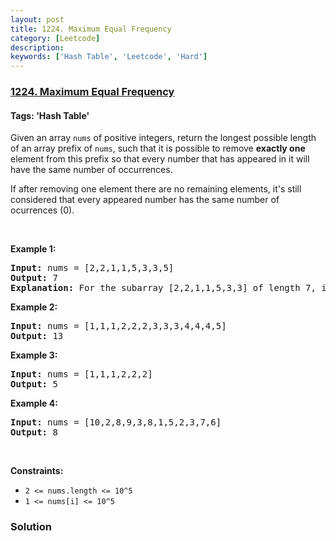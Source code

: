 ```yaml
---
layout: post
title: 1224. Maximum Equal Frequency
category: [Leetcode]
description: 
keywords: ['Hash Table', 'Leetcode', 'Hard']
---
```

### [1224. Maximum Equal Frequency](https://leetcode.com/problems/maximum-equal-frequency)

#### Tags: 'Hash Table'

<div class="content__u3I1 question-content__JfgR"><div><p>Given an array <code>nums</code> of positive integers, return the longest possible length of an array prefix of <code>nums</code>, such that it is possible to remove <strong>exactly one</strong> element from this prefix so that every number that has appeared in it will have the same number of occurrences.</p>
<p>If after removing one element there are no remaining elements, it's still considered that every appeared number has the same number of ocurrences (0).</p>
<p> </p>
<p><strong>Example 1:</strong></p>
<pre><strong>Input:</strong> nums = [2,2,1,1,5,3,3,5]
<strong>Output:</strong> 7
<strong>Explanation:</strong> For the subarray [2,2,1,1,5,3,3] of length 7, if we remove nums[4]=5, we will get [2,2,1,1,3,3], so that each number will appear exactly twice.
</pre>
<p><strong>Example 2:</strong></p>
<pre><strong>Input:</strong> nums = [1,1,1,2,2,2,3,3,3,4,4,4,5]
<strong>Output:</strong> 13
</pre>
<p><strong>Example 3:</strong></p>
<pre><strong>Input:</strong> nums = [1,1,1,2,2,2]
<strong>Output:</strong> 5
</pre>
<p><strong>Example 4:</strong></p>
<pre><strong>Input:</strong> nums = [10,2,8,9,3,8,1,5,2,3,7,6]
<strong>Output:</strong> 8
</pre>
<p> </p>
<p><strong>Constraints:</strong></p>
<ul>
<li><code>2 &lt;= nums.length &lt;= 10^5</code></li>
<li><code>1 &lt;= nums[i] &lt;= 10^5</code></li>
</ul>
</div></div>

### Solution
